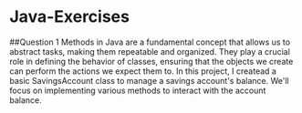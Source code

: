 # Java-Exercises
##Question 1
Methods in Java are a fundamental concept that allows us to abstract tasks, making them repeatable and organized. They play a crucial role in defining the behavior of classes, ensuring that the objects we create can perform the actions we expect them to. 
In this project, I createad a basic SavingsAccount class to manage a savings account's balance. We'll focus on implementing various methods to interact with the account balance.
